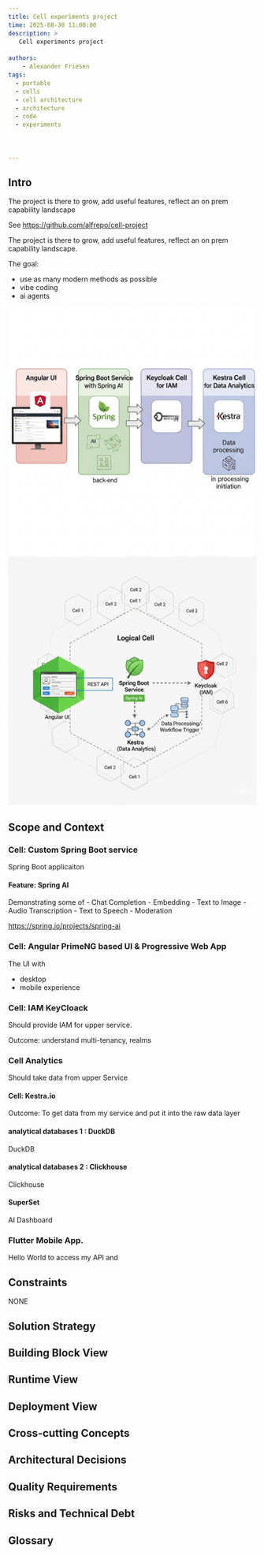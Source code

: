 ```yaml
---
title: Cell experiments project
time: 2025-08-30 11:00:00
description: >
   Cell experiments project

authors:
    - Alexander Friesen
tags:
  - portable 
  - cells
  - cell architecture
  - architecture
  - code
  - experiments



---
```


## Intro
The project is there to grow, add useful features,
reflect an on prem capability landscape

See
<https://github.com/alfrepo/cell-project>


The project is there to grow, add useful features,
reflect an on prem capability landscape.


The goal:
 - use as many modern methods as possible
 - vibe coding
 - ai agents


 ![Network](./article00064/1.png)
 ![Network](./article00064/2.png)


## Scope and Context


### Cell: Custom Spring Boot service
Spring Boot applicaiton


#### Feature: Spring AI

Demonstrating some of
    - Chat Completion
    - Embedding
    - Text to Image
    - Audio Transcription
    - Text to Speech
    - Moderation

<https://spring.io/projects/spring-ai>


### Cell: Angular PrimeNG based UI & Progressive Web App

The UI with
 - desktop
 - mobile experience


### Cell: IAM KeyCloack

Should provide IAM for upper service.

Outcome:
understand multi-tenancy, realms


### Cell Analytics 

Should take data from upper Service


#### Cell: Kestra.io

Outcome:
To get data from my service and put it into the raw data layer




#### analytical databases 1 : DuckDB
DuckDB


#### analytical databases 2 : Clickhouse
Clickhouse


#### SuperSet
AI Dashboard


### Flutter Mobile App.
Hello World to access my API and 


## Constraints
NONE

## Solution Strategy

## Building Block View

## Runtime View

## Deployment View

## Cross-cutting Concepts

## Architectural Decisions

## Quality Requirements

## Risks and Technical Debt

## Glossary

